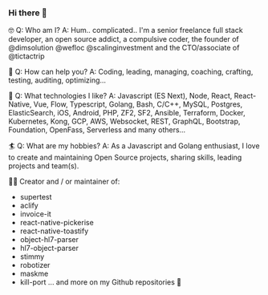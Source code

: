 ### Hi there 👋

🤓 Q: Who am I?
A: Hum.. complicated.. I'm a senior freelance full stack developer, an open source addict, a compulsive coder, the founder of @dimsolution @wefloc @scalinginvestment and the CTO/associate of @tictactrip 

🦦 Q: How can help you? 
A: Coding, leading, managing, coaching, crafting, testing, auditing, optimizing...

🤩 Q: What technologies I like?
A: Javascript (ES Next), Node, React, React-Native, Vue, Flow, Typescript, Golang, Bash, C/C++, MySQL, Postgres, ElasticSearch, iOS, Android, PHP, ZF2, SF2, Ansible, Terraform, Docker, Kubernetes, Kong, GCP, AWS, Websocket, REST, GraphQL, Bootstrap, Foundation, OpenFass, Serverless and many others... 

🏄‍ Q: What are my hobbies?
A: As a Javascript and Golang enthusiast, I love to create and maintaining Open Source projects, sharing skills, leading projects and team(s).

👷‍♂️ Creator and / or maintainer of:
- supertest
- aclify
- invoice-it
- react-native-pickerise
- react-native-toastify
- object-hl7-parser
- hl7-object-parser
- stimmy
- robotizer
- maskme
- kill-port
... and more on my Github repositories 🚀
